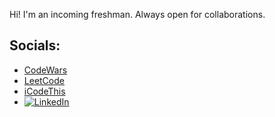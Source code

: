 Hi! I'm an incoming freshman. Always open for collaborations.

## Socials:
- [CodeWars](https://www.codewars.com/users/satis)
- [LeetCode](https://leetcode.com/wffnsltan/)
- [iCodeThis](https://icodethis.com/thatguy_Afin)
- [![LinkedIn](https://img.shields.io/badge/LinkedIn-%230077B5.svg?logo=linkedin&logoColor=white)](https://linkedin.com/in/wffnsltan) 
